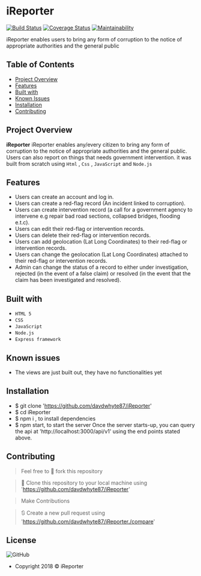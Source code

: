# iReporter

[![Build Status](https://travis-ci.org/davdwhyte87/iReporter.svg?branch=develop)](https://travis-ci.org/davdwhyte87/iReporter)
[![Coverage Status](https://coveralls.io/repos/github/davdwhyte87/iReporter/badge.svg?branch=develop&service=github)](https://coveralls.io/github/davdwhyte87/iReporter?branch=develop&service=github)
[![Maintainability](https://api.codeclimate.com/v1/badges/6d3c17678ddc23f0d8eb/maintainability)](https://codeclimate.com/github/davdwhyte87/iReporter/maintainability)


iReporter enables users  to bring any form of corruption to the notice of appropriate authorities and the general public


## Table of Contents

* [Project Overview](#Project-Overview)
* [Features](#Features)
* [Built with](#built-with)
* [Known Issues](#Known-issues)
* [Installation](#Installation)
* [Contributing](#Contributing)


## Project Overview
**iReporter** iReporter enables any/every citizen to bring any form of corruption to the notice of appropriate authorities and the general public. Users can also report on things that needs government intervention. it was built from scratch using `Html` , `Css` , `JavaScript` and `Node.js`

## Features

- Users can create an account and log in.
- Users can create a red-flag record (An incident linked to corruption).
- Users can create intervention record (a call for a government agency to intervene e.g
repair bad road sections, collapsed bridges, flooding e.t.c).
- Users can edit their red-flag or intervention records.
- Users can delete their red-flag or intervention records.
- Users can add geolocation (Lat Long Coordinates) to their red-flag or intervention
records.
- Users can change the geolocation (Lat Long Coordinates) attached to their red-flag or
intervention records.
- Admin can change the status of a record to either under investigation, rejected (in the
event of a false claim) or resolved (in the event that the claim has been investigated and
resolved).


## Built with
- `HTML 5`
- `CSS`
- `JavaScript`
- `Node.js`
- `Express framework`


 
 ## Known issues
- The views are just built out, they have no functionalities yet


## Installation

- $ git clone 'https://github.com/davdwhyte87/iReporter'
- $ cd iReporter
- $ npm i , to install dependencies
- $ npm start, to start the server
Once the server starts-up, you can query the api at 'http://localhost:3000/api/v1' using the end points stated above.

## Contributing
>  Feel free to 🍴 fork this repository

>  👯 Clone this repository to your local machine using 'https://github.com/davdwhyte87/iReporter'

> Make Contributions

> 🔃 Create a new pull request using 'https://github.com/davdwhyte87/iReporter./compare'


## License
![GitHub](https://img.shields.io/github/license/mashape/apistatus.svg)

- Copyright 2018 © iReporter

